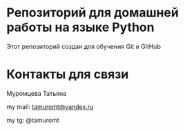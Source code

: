 
# Репозиторий для домашней работы на языке Python
Этот репозиторий создан для обучения Git и GitHub

# Контакты для связи
Муромцева Татьяна

my mail: tamuromt@yandex.ru

my tg: @tamuromt

